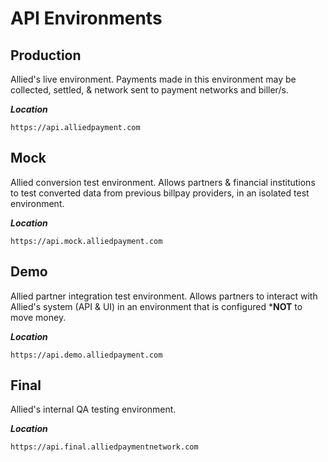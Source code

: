 # API Environments

## Production

Allied's live environment. Payments made in this environment may be collected, settled, & network sent to payment networks and biller/s.

***Location***

`https://api.alliedpayment.com`

## Mock

Allied conversion test environment. Allows partners & financial institutions to test converted data from previous billpay providers, in an isolated test environment.

***Location***

`https://api.mock.alliedpayment.com`

## Demo

Allied partner integration test environment. Allows partners to interact with Allied's system (API & UI) in an environment that is configured ***NOT** to move money.

***Location***

`https://api.demo.alliedpayment.com`

## Final

Allied's internal QA testing environment.

***Location***

`https://api.final.alliedpaymentnetwork.com`
